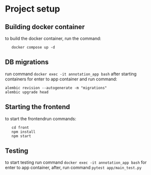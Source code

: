 # Project setup

## Building docker container

to build the docker container, run the command:

```
   docker compose up -d
```

## DB migrations

run command `docker exec -it annotation_app bash` after starting containers for enter to app container and run command:

```
alembic revision --autogenerate -m "migrations"
alembic upgrade head
```

## Starting the frontend

to start the frontendrun commands:

```
   cd front
   npm install
   npm start
```

## Testing
to start testing run command `docker exec -it annotation_app bash` for enter to app container, after, run command `pytest app/main_test.py`